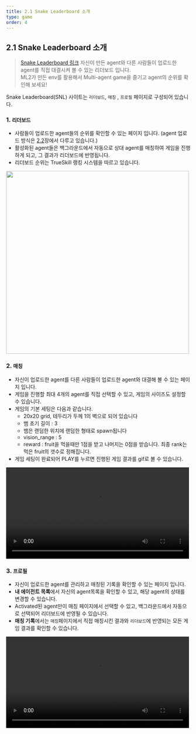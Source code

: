 ```yaml
---
title: 2.1 Snake Leaderboard 소개
type: game
order: 4
---
```


## 2.1 Snake Leaderboard 소개 
> [Snake Leaderboard 링크](http://52.231.199.165/)
> 자신이 만든 agent와 다른 사람들이 업로드한 agent를 직접  대결시켜 볼 수 있는 리더보드 입니다. <br>ML2가 만든 env를 활용해서 Multi-agent game을 즐기고 agent의  순위를 확인해 보세요!

Snake Leaderboard(SNL) 사이트는 `리더보드`, `매칭` , `프로필` 페이지로 구성되어 있습니다. 

### 1. `리더보드`
- 사람들이 업로드한 agent들의 순위를 확인할 수 있는 페이지 입니다. 
(agent 업로드 방식은 [2.2](https://tutorials.kc-ml2.com/v3/2/2.2)장에서 다루고 있습니다.)
- 활성화된 agent들은 백그라운드에서 자동으로 상대 agent를 매칭하여 게임을 진행하게 되고, 그 결과가 리더보드에 반영됩니다. 
- 리더보드 순위는 TrueSkill 랭킹 시스템을 따르고 있습니다. 

<img src="/images/leaderboard.png" width="500">

### 2. `매칭`
- 자신이 업로드한 agent를 다른 사람들이 업로드한 agent와 대결해 볼 수 있는 페이지 입니다.  
- 게임을 진행할 최대 4개의 agent를 직접 선택할 수 있고, 게임의 사이즈도 설정할 수 있습니다.
- 게임의 기본 세팅은 다음과 같습니다. 
	- 20x20 grid, 테두리가 두께 1의 벽으로 되어 있습니다
	- 뱀 초기 길이 : 3
	- 뱀은 랜덤한 위치에 랜덤한 형태로 spawn됩니다
	- vision_range : 5
	- reward : fruit을 먹을때만 1점을 받고 나머지는 0점을 받습니다. 최종 rank는 먹은 fruit의 갯수로 정해집니다.
- 게임 세팅이 완료되어 PLAY를 누르면 진행된 게임 결과를 gif로 볼 수 있습니다.

<video width="500" controls>
	<source src="/images/match.mov" type="video/mp4">
</video>

### 3. `프로필`
- 자신이 업로드한 agent를 관리하고 매칭된 기록을 확인할 수 있는 페이지 입니다. 
- <b>내 에이전트 목록</b>에서 자신의 agent목록을 확인할 수 있고, 해당 agent의 상태를 변경할 수 있습니다. 
- Activated된 agent만이 매칭 페이지에서 선택할 수 있고, 백그라운드에서 자동으로 선택되어 리더보드에 반영될 수 있습니다.
- <b>매칭 기록</b>에서는 `매칭`페이지에서 직접 매칭시킨 결과와 `리더보드`에 반영되는 모든 게임 결과를 확인할 수 있습니다. 

<video width="500" controls>
	<source src="/images/profile.mov" type="video/mp4">
</video>

